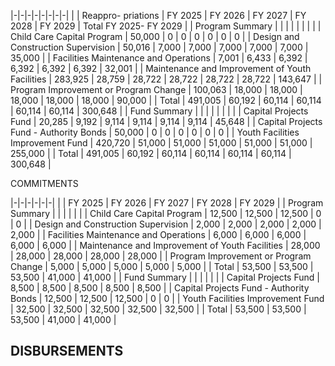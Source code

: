 |-|-|-|-|-|-|-|-|
| | Reappro-  priations | FY 2025 | FY 2026 | FY 2027 | FY 2028 | FY 2029 | Total FY 2025- FY 2029 |
| Program Summary | | | | | | | |
| Child Care Capital Program | 50,000 | 0 | 0 | 0 | 0 | 0 | 0 |
| Design and Construction Supervision | 50,016 | 7,000 | 7,000 | 7,000 | 7,000 | 7,000 | 35,000 |
| Facilities Maintenance and Operations | 7,001 | 6,433 | 6,392 | 6,392 | 6,392 | 6,392 | 32,001 |
| Maintenance and Improvement of Youth Facilities | 283,925 | 28,759 | 28,722 | 28,722 | 28,722 | 28,722 | 143,647 |
| Program Improvement or Program Change | 100,063 | 18,000 | 18,000 | 18,000 | 18,000 | 18,000 | 90,000 |
| Total | 491,005 | 60,192 | 60,114 | 60,114 | 60,114 | 60,114 | 300,648 |
| Fund Summary | | | | | | | |
| Capital Projects Fund | 20,285 | 9,192 | 9,114 | 9,114 | 9,114 | 9,114 | 45,648 |
| Capital Projects Fund - Authority Bonds | 50,000 | 0 | 0 | 0 | 0 | 0 | 0 |
| Youth Facilities Improvement Fund | 420,720 | 51,000 | 51,000 | 51,000 | 51,000 | 51,000 | 255,000 |
| Total | 491,005 | 60,192 | 60,114 | 60,114 | 60,114 | 60,114 | 300,648 |

COMMITMENTS

|-|-|-|-|-|-|
| | FY 2025 | FY 2026 | FY 2027 | FY 2028 | FY 2029 |
| Program Summary | | | | | |
| Child Care Capital Program | 12,500 | 12,500 | 12,500 | 0 | 0 |
| Design and Construction Supervision | 2,000 | 2,000 | 2,000 | 2,000 | 2,000 |
| Facilities Maintenance and Operations | 6,000 | 6,000 | 6,000 | 6,000 | 6,000 |
| Maintenance and Improvement of Youth Facilities | 28,000 | 28,000 | 28,000 | 28,000 | 28,000 |
| Program Improvement or Program Change | 5,000 | 5,000 | 5,000 | 5,000 | 5,000 |
| Total | 53,500 | 53,500 | 53,500 | 41,000 | 41,000 |
| Fund Summary | | | | | |
| Capital Projects Fund | 8,500 | 8,500 | 8,500 | 8,500 | 8,500 |
| Capital Projects Fund - Authority Bonds | 12,500 | 12,500 | 12,500 | 0 | 0 |
| Youth Facilities Improvement Fund | 32,500 | 32,500 | 32,500 | 32,500 | 32,500 |
| Total | 53,500 | 53,500 | 53,500 | 41,000 | 41,000 |

## **DISBURSEMENTS**